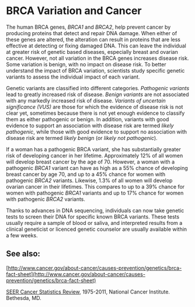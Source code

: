 <!---
Linked to by BRCA Variation and Cancer under the About menu
-->

# BRCA Variation and Cancer

The human BRCA genes, _BRCA1_ and _BRCA2_, help prevent cancer by producing proteins that detect and repair DNA damage.  When either of these genes are altered, the alteration can result in proteins that are less effective at detecting or fixing damaged DNA.  This can leave the individual at greater risk of genetic based diseases, especially breast and ovarian cancer.  However, not all variation in the BRCA genes increases disease risk.  Some variation is benign, with no impact on disease risk.  To better understand the impact of BRCA variation, scientists study specific genetic variants to assess the individual impact of each variant.

Genetic variants are classified into different categories.  *Pathogenic variants* lead to greatly increased risk of disease.  *Benign variants* are not associated with any markedly increased risk of disease.  *Variants of uncertain significance (VUS)* are those for which the evidence of disease risk is not clear yet, sometimes because there is not yet enough evidence to classify them as either pathogenic or benign.  In addition, variants with good evidence to support an association with disease risk are termed *likely pathogenic*, while those with good evidence to support no association with disease risk are termed *likely benign* (or *likely not pathogenic*). 

If a woman has a pathogenic BRCA variant, she has substantially greater risk of developing cancer in her lifetime. Approximately 12% of all women will develop breast cancer by the age of 70.  However, a woman with a pathogenic _BRCA1_ variant can have as high as a 55% chance of developing breast cancer by age 70, and up to a 45% chance for women with pathogenic _BRCA2_ variants.  Likewise, 1.3% of all women will develop ovarian cancer in their lifetimes.  This compares to up to a 39% chance for women with pathogenic _BRCA1_ variants and up to 17% chance for women with pathogenic _BRCA2_ variants.  

Thanks to advances in DNA sequencing, individuals can now take genetic tests to screen their DNA for specific known BRCA variants.  These tests usually require a sample of blood or saliva, and interpreted results from a clinical geneticist or licenced genetic counselor are usually available within a few weeks. 

## See also:

[http://www.cancer.gov/about-cancer/causes-prevention/genetics/brca-fact-sheet](http://www.cancer.gov/about-cancer/causes-prevention/genetics/brca-fact-sheet)

[SEER Cancer Statistics Review](http://seer.cancer.gov/csr/1975_2011/), 1975-2011, National Cancer Institute. Bethesda, MD.
